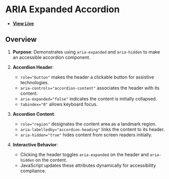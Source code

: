 # ARIA Expanded Accordion

- [**View Live**](https://tahmid-sarker.github.io/Modern-HTML-CSS-Notes/09-Web-Accessibility/04-Aria-Expanded/)

## Overview

1. **Purpose**: Demonstrates using `aria-expanded` and `aria-hidden` to make an accessible accordion component.

2. **Accordion Header**:

   * `role="button"` makes the header a clickable button for assistive technologies.
   * `aria-controls="accordion-content"` associates the header with its content.
   * `aria-expanded="false"` indicates the content is initially collapsed.
   * `tabindex="0"` allows keyboard focus.

3. **Accordion Content**:

   * `role="region"` designates the content area as a landmark region.
   * `aria-labelledby="accordion-heading"` links the content to its header.
   * `aria-hidden="true"` hides content from screen readers initially.

4. **Interactive Behavior**:

   * Clicking the header toggles `aria-expanded` on the header and `aria-hidden` on the content.
   * JavaScript updates these attributes dynamically for accessibility compliance.